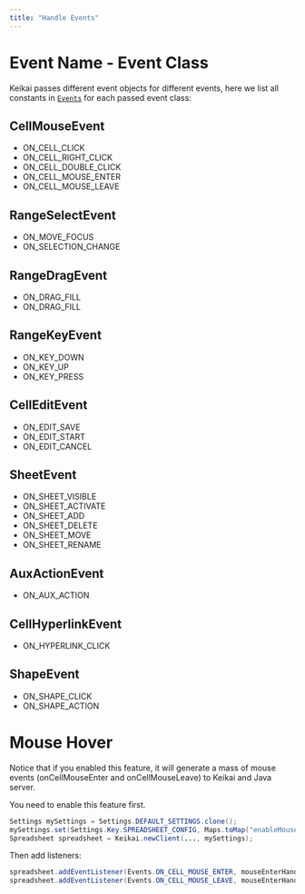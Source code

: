 ```yaml
---
title: "Handle Events"
---
```


# Event Name - Event Class 
Keikai passes different event objects for different events, here we list all constants in [`Events`](https://keikai.io/javadoc/latest/io/keikai/client/api/event/Events.html) for each passed event class:

## CellMouseEvent
* ON_CELL_CLICK 
* ON_CELL_RIGHT_CLICK
* ON_CELL_DOUBLE_CLICK
* ON_CELL_MOUSE_ENTER
* ON_CELL_MOUSE_LEAVE

## RangeSelectEvent
* ON_MOVE_FOCUS
* ON_SELECTION_CHANGE

## RangeDragEvent 
* ON_DRAG_FILL
* ON_DRAG_FILL

## RangeKeyEvent
* ON_KEY_DOWN
* ON_KEY_UP
* ON_KEY_PRESS

## CellEditEvent
* ON_EDIT_SAVE
* ON_EDIT_START
* ON_EDIT_CANCEL

## SheetEvent
* ON_SHEET_VISIBLE
* ON_SHEET_ACTIVATE
* ON_SHEET_ADD
* ON_SHEET_DELETE
* ON_SHEET_MOVE
* ON_SHEET_RENAME

## AuxActionEvent
* ON_AUX_ACTION

## CellHyperlinkEvent
* ON_HYPERLINK_CLICK

## ShapeEvent
* ON_SHAPE_CLICK
* ON_SHAPE_ACTION

# Mouse Hover
Notice that if you enabled this feature, it will generate a mass of mouse events (onCellMouseEnter and onCellMouseLeave) to Keikai and Java server.

You need to enable this feature first.
```java
Settings mySettings = Settings.DEFAULT_SETTINGS.clone();
mySettings.set(Settings.Key.SPREADSHEET_CONFIG, Maps.toMap("enableMouseEvent", true));
Spreadsheet spreadsheet = Keikai.newClient(..., mySettings);
```

Then add listeners:
```java
spreadsheet.addEventListener(Events.ON_CELL_MOUSE_ENTER, mouseEnterHandler::apply);
spreadsheet.addEventListener(Events.ON_CELL_MOUSE_LEAVE, mouseEnterHandler::apply);
```
